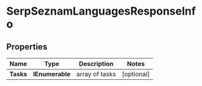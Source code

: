 # SerpSeznamLanguagesResponseInfo


## Properties

| Name | Type | Description | Notes |
|------------ | ------------- | ------------- | -------------|
**Tasks** | **IEnumerable<SerpSeznamLanguagesTaskInfo>** | array of tasks |[optional]|